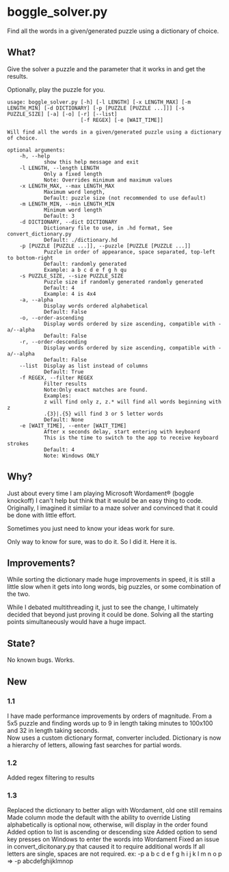 # boggle_solver.py

Find all the words in a given/generated puzzle using a dictionary of choice.

## What?

Give the solver a puzzle and the parameter that it works in and get the results.

Optionally, play the puzzle for you.

```
usage: boggle_solver.py [-h] [-l LENGTH] [-x LENGTH_MAX] [-m LENGTH_MIN] [-d DICTIONARY] [-p [PUZZLE [PUZZLE ...]]] [-s PUZZLE_SIZE] [-a] [-o] [-r] [--list]
                        [-f REGEX] [-e [WAIT_TIME]]

Will find all the words in a given/generated puzzle using a dictionary of choice.

optional arguments:
    -h, --help
            show this help message and exit
    -l LENGTH, --length LENGTH
            Only a fixed length
            Note: Overrides minimum and maximum values
    -x LENGTH_MAX, --max LENGTH_MAX
            Maximum word length,
            Default: puzzle size (not recommended to use default)
    -m LENGTH_MIN, --min LENGTH_MIN
            Minimum word length
            Default: 3
    -d DICTIONARY, --dict DICTIONARY
            Dictionary file to use, in .hd format, See convert_dictionary.py
            Default: ./dictionary.hd
    -p [PUZZLE [PUZZLE ...]], --puzzle [PUZZLE [PUZZLE ...]]
            Puzzle in order of appearance, space separated, top-left to bottom-right
            Default: randomly generated
            Example: a b c d e f g h qu
    -s PUZZLE_SIZE, --size PUZZLE_SIZE
            Puzzle size if randomly generated randomly generated
            Default: 4
            Example: 4 is 4x4
    -a, --alpha
            Display words ordered alphabetical
            Default: False
    -o, --order-ascending
            Display words ordered by size ascending, compatible with -a/--alpha
            Default: False
    -r, --order-descending
            Display words ordered by size ascending, compatible with -a/--alpha
            Default: False
    --list  Display as list instead of columns
            Default: True
    -f REGEX, --filter REGEX
            Filter results
            Note:Only exact matches are found.
            Examples:
            z will find only z, z.* will find all words beginning with z
            .{3}|.{5} will find 3 or 5 letter words
            Default: None
    -e [WAIT_TIME], --enter [WAIT_TIME]
            After x seconds delay, start entering with keyboard
            This is the time to switch to the app to receive keyboard strokes
            Default: 4
            Note: Windows ONLY
```

## Why?
Just about every time I am playing Microsoft Wordament® (boggle knockoff) I can't help but think that it would be an easy thing to code.  Originally, I imagined it similar to a maze solver and convinced that it could be done with little effort.

Sometimes you just need to know your ideas work for sure.

Only way to know for sure, was to do it.  So I did it.  Here it is.

## Improvements?
While sorting the dictionary made huge improvements in speed, it is still a little slow when it gets into long words, big puzzles, or some combination of the two.

While I debated multithreading it, just to see the change, I ultimately decided that beyond just proving it could be done.  Solving all the starting points simultaneously would have a huge impact.

## State?
No known bugs.  Works.

## New
### 1.1
I have made performance improvements by orders of magnitude.  From a 5x5 puzzle and finding words up to 9 in length taking minutes to 100x100 and 32 in length taking seconds.\
Now uses a custom dictionary format, converter included.  Dictionary is now a hierarchy of letters, allowing fast searches for partial words.
### 1.2 
Added regex filtering to results
### 1.3
Replaced the dictionary to better align with Wordament, old one still remains
Made column mode the default with the ability to override
Listing alphabetically is optional now, otherwise, will display in the order found
Added option to list is ascending or descending size
Added option to send key presses on Windows to enter the words into Wordament
Fixed an issue in convert_dicitonary.py that caused it to require additional words
If all letters are single, spaces are not required.  ex: -p a b c d e f g h i j k l m n o p  =>  -p abcdefghijklmnop